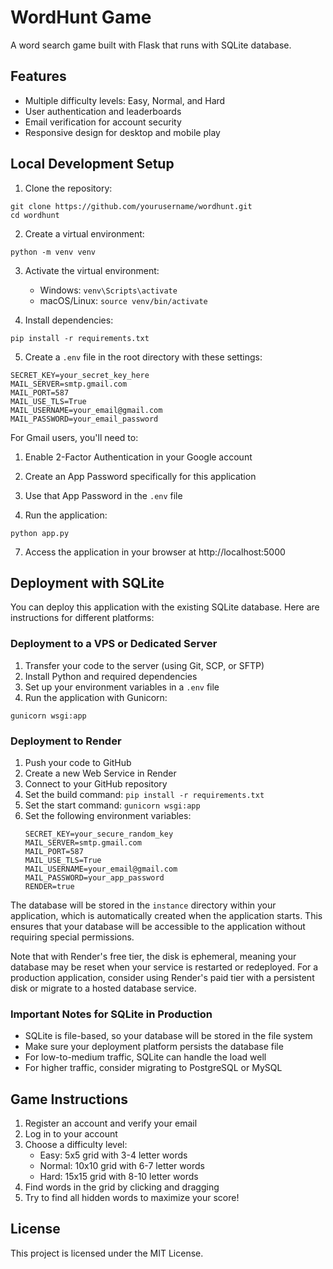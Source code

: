 # WordHunt Game

A word search game built with Flask that runs with SQLite database.

## Features

- Multiple difficulty levels: Easy, Normal, and Hard
- User authentication and leaderboards
- Email verification for account security
- Responsive design for desktop and mobile play

## Local Development Setup

1. Clone the repository:
```
git clone https://github.com/yourusername/wordhunt.git
cd wordhunt
```

2. Create a virtual environment:
```
python -m venv venv
```

3. Activate the virtual environment:
   - Windows: `venv\Scripts\activate`
   - macOS/Linux: `source venv/bin/activate`

4. Install dependencies:
```
pip install -r requirements.txt
```

5. Create a `.env` file in the root directory with these settings:
```
SECRET_KEY=your_secret_key_here
MAIL_SERVER=smtp.gmail.com
MAIL_PORT=587
MAIL_USE_TLS=True
MAIL_USERNAME=your_email@gmail.com
MAIL_PASSWORD=your_email_password
```

For Gmail users, you'll need to:
1. Enable 2-Factor Authentication in your Google account
2. Create an App Password specifically for this application
3. Use that App Password in the `.env` file

6. Run the application:
```
python app.py
```

7. Access the application in your browser at http://localhost:5000

## Deployment with SQLite

You can deploy this application with the existing SQLite database. Here are instructions for different platforms:

### Deployment to a VPS or Dedicated Server

1. Transfer your code to the server (using Git, SCP, or SFTP)
2. Install Python and required dependencies
3. Set up your environment variables in a `.env` file
4. Run the application with Gunicorn:
```
gunicorn wsgi:app
```

### Deployment to Render

1. Push your code to GitHub
2. Create a new Web Service in Render
3. Connect to your GitHub repository
4. Set the build command: `pip install -r requirements.txt`
5. Set the start command: `gunicorn wsgi:app`
6. Set the following environment variables:
   ```
   SECRET_KEY=your_secure_random_key
   MAIL_SERVER=smtp.gmail.com
   MAIL_PORT=587
   MAIL_USE_TLS=True
   MAIL_USERNAME=your_email@gmail.com
   MAIL_PASSWORD=your_app_password
   RENDER=true
   ```

The database will be stored in the `instance` directory within your application, which is automatically created when the application starts. This ensures that your database will be accessible to the application without requiring special permissions.

Note that with Render's free tier, the disk is ephemeral, meaning your database may be reset when your service is restarted or redeployed. For a production application, consider using Render's paid tier with a persistent disk or migrate to a hosted database service.

### Important Notes for SQLite in Production

- SQLite is file-based, so your database will be stored in the file system
- Make sure your deployment platform persists the database file
- For low-to-medium traffic, SQLite can handle the load well
- For higher traffic, consider migrating to PostgreSQL or MySQL

## Game Instructions

1. Register an account and verify your email
2. Log in to your account
3. Choose a difficulty level:
   - Easy: 5x5 grid with 3-4 letter words
   - Normal: 10x10 grid with 6-7 letter words
   - Hard: 15x15 grid with 8-10 letter words
4. Find words in the grid by clicking and dragging
5. Try to find all hidden words to maximize your score!

## License

This project is licensed under the MIT License.